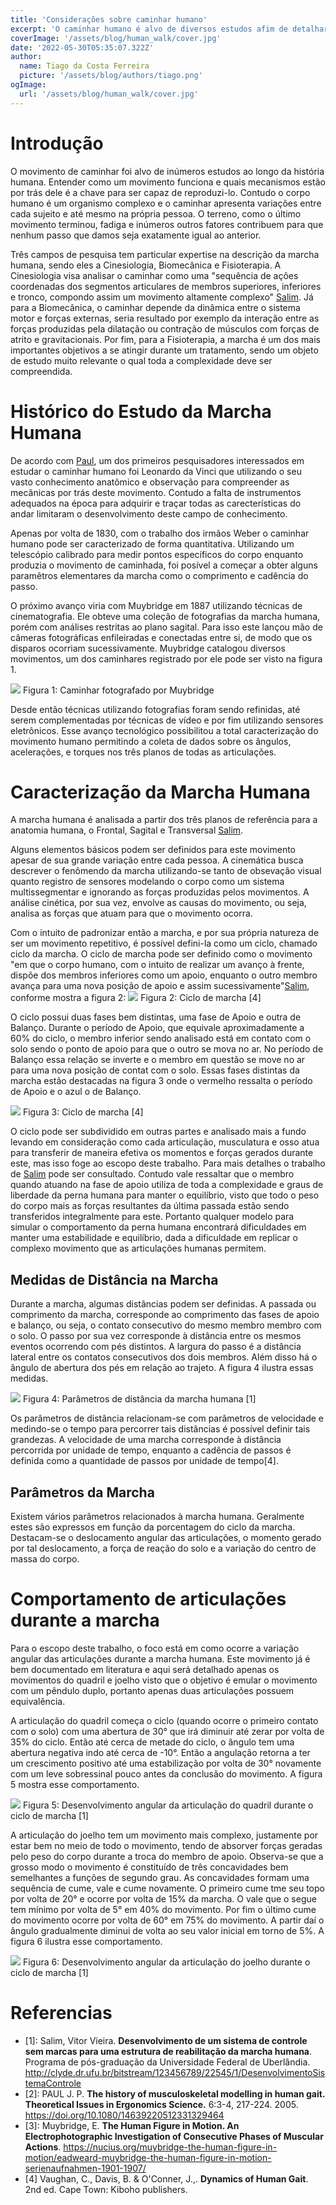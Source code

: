 ```yaml
---
title: 'Considerações sobre caminhar humano'
excerpt: 'O caminhar humano é alvo de diversos estudos afim de detalhar seu funcionamento. Este post visa fazer algumas considerações relevantes sobre o mesmo'
coverImage: '/assets/blog/human_walk/cover.jpg'
date: '2022-05-30T05:35:07.322Z'
author:
  name: Tiago da Costa Ferreira
  picture: '/assets/blog/authors/tiago.png'
ogImage:
  url: '/assets/blog/human_walk/cover.jpg'
---
```


# Introdução

O movimento de caminhar foi alvo de inúmeros estudos ao longo da história humana. Entender como um movimento funciona e quais mecanismos estão por trás dele é a chave para ser capaz de reproduzi-lo. Contudo o corpo humano é um organismo complexo e o caminhar apresenta variações entre cada sujeito e até mesmo na própria pessoa. O terreno, como o último movimento terminou, fadiga e inúmeros outros fatores contribuem para que nenhum passo que damos seja exatamente igual ao anterior. 

Três campos de pesquisa tem particular expertise na descrição da marcha humana, sendo eles a Cinesiologia, Biomecânica e Fisioterapia. A Cinesiologia visa analisar o caminhar como uma "sequência de ações coordenadas dos segmentos articulares de membros superiores, inferiores e tronco, compondo assim um movimento altamente complexo" [Salim](http://clyde.dr.ufu.br/bitstream/123456789/22545/1/DesenvolvimentoSistemaControle). Já para a Biomecânica, o caminhar depende da dinâmica entre o sistema motor e forças externas, seria resultado por exemplo da interação entre as forças produzidas pela dilatação ou contração de músculos com forças de atrito e gravitacionais. Por fim, para a Fisioterapia, a marcha é um dos mais importantes objetivos a se atingir durante um tratamento, sendo um objeto de estudo muito relevante o qual toda a complexidade deve ser compreendida. 

# Histórico do Estudo da Marcha Humana

De acordo com [Paul](https://doi.org/10.1080/1463922051233\1329464), um dos primeiros pesquisadores interessados em estudar o caminhar humano foi Leonardo da Vinci que utilizando o seu vasto conhecimento anatômico e observação para compreender as mecânicas por trás deste movimento. Contudo a falta de instrumentos adequados na época para adquirir e traçar todas as carecterísticas do andar limitaram o desenvolvimento deste campo de conhecimento.

Apenas por volta de 1830, com o trabalho dos irmãos Weber o caminhar humano pode ser caracterizado de forma quantitativa. Utilizando um telescópio calibrado para medir pontos específicos do corpo enquanto produzia o movimento de caminhada, foi posível a começar a obter alguns paramêtros elementares da marcha como o comprimento e cadência do passo.

O próximo avanço viria com Muybridge em 1887 utilizando técnicas de cinematografia. Ele obteve uma coleção de fotografias da marcha humana, porém com análises restritas ao plano sagital. Para isso este lançou mão de câmeras fotográficas enfileiradas e conectadas entre si, de modo que os disparos ocorriam sucessivamente. Muybridge catalogou diversos movimentos, um dos caminhares registrado por ele pode ser visto na figura 1.

![](/assets/blog/human_walk/muybridge_walk.png)
Figura 1: Caminhar fotografado por Muybridge

Desde então técnicas utilizando fotografias foram sendo refinidas, até serem complementadas por técnicas de vídeo e por fim utilizando sensores eletrônicos. Esse avanço tecnológico possibilitou a total caracterização do movimento humano permitindo a coleta de dados sobre os ângulos, acelerações, e torques nos três planos de todas as articulações.
 
# Caracterização da Marcha Humana

A marcha humana é analisada a partir dos três planos de referência para a anatomia humana, o Frontal, Sagital e Transversal [Salim](http://clyde.dr.ufu.br/bitstream/123456789/22545/1/DesenvolvimentoSistemaControle).

Alguns elementos básicos podem ser definidos para este movimento apesar de sua grande variação entre cada pessoa. A cinemática busca descrever o fenômendo da marcha utilizando-se tanto de obsevação visual quanto registro de sensores modelando o corpo como um sistema multissegmentar e ignorando as forças produzidas pelos movimentos. A análise cinética, por sua vez, envolve as causas do movimento, ou seja, analisa as forças que atuam para que o movimento ocorra.

Com o intuito de padronizar então a marcha, e por sua própria natureza de ser um movimento repetitivo, é possível defini-la como um ciclo, chamado ciclo da marcha. O ciclo de marcha pode ser definido como o movimento "em que o corpo humano, com o intuito de realizar um avanço à frente, dispõe dos membros inferiores como um apoio, enquanto o outro membro avança para uma nova posição de apoio e assim sucessivamente"[Salim](http://clyde.dr.ufu.br/bitstream/123456789/22545/1/DesenvolvimentoSistemaControle), conforme mostra a figura 2:
![](/assets/blog/human_walk/ciclo_marcha.png)
Figura 2: Ciclo de marcha [4]

O ciclo possui duas fases bem distintas, uma fase de Apoio e outra de Balanço. Durante o período de Apoio, que equivale aproximadamente a 60% do ciclo, o membro inferior sendo analisado está em contato com o solo sendo o ponto de apoio para que o outro se mova no ar. No período de Balanço essa relação se inverte e o membro em questão se move no ar para uma nova posição de contat com o solo. Essas fases distintas da marcha estão destacadas na figura 3 onde o vermelho ressalta o período de Apoio e o azul o de Balanço.

 ![](/assets/blog/human_walk/ciclo_marcha_apoio_balanco.png)
Figura 3: Ciclo de marcha [4]

O ciclo pode ser subdividido em outras partes e analisado mais a fundo levando em consideração como cada articulação, musculatura e osso atua para transferir de maneira efetiva os momentos e forças gerados durante este, mas isso foge ao escopo deste trabalho. Para mais detalhes o trabalho de [Salim](http://clyde.dr.ufu.br/bitstream/123456789/22545/1/DesenvolvimentoSistemaControle) pode ser consultado. Contudo vale ressaltar que o membro quando atuando na fase de apoio utiliza de toda a complexidade e graus de liberdade da perna humana para manter o equilíbrio, visto que todo o peso do corpo mais as forças resultantes da última passada estão sendo transferidos integralmente para este. Portanto qualquer modelo para simular o comportamento da perna humana encontrará dificuldades em manter uma estabilidade e equilíbrio, dada a dificuldade em replicar o complexo movimento que as articulações humanas permitem.

## Medidas de Distância na Marcha

Durante a marcha, algumas distâncias podem ser definidas. A passada ou comprimento da marcha, corresponde ao comprimento das fases de apoio e balanço, ou seja, o contato consecutivo do mesmo membro membro com o solo. O passo por sua vez corresponde à distância entre os mesmos eventos ocorrendo com pés distintos. A largura do passo é a distância lateral entre os contatos consecutivos dos dois membros. Além disso há o ângulo de abertura dos pés em relação ao trajeto. A figura 4 ilustra essas medidas.

 ![](/assets/blog/human_walk/medidas_marcha.png)
Figura 4: Parâmetros de distância da marcha humana [1]

Os parâmetros de distância relacionam-se com parâmetros de velocidade e medindo-se o tempo para percorrer tais distâncias é possível definir tais grandezas. A velocidade de uma marcha corresponde à distância percorrida por unidade de tempo, enquanto a cadência de passos é definida como a quantidade de passos por unidade de tempo[4].

## Parâmetros da Marcha

Existem vários parâmetros relacionados à marcha humana. Geralmente estes são expressos em função da porcentagem do ciclo da marcha. Destacam-se o deslocamento angular das articulações, o momento gerado por tal deslocamento, a força de reação do solo e a variação do centro de massa do corpo. 

# Comportamento de articulações durante a marcha

Para o escopo deste trabalho, o foco está em como ocorre a variação angular das articulações durante a marcha humana. Este movimento já é bem documentado em literatura e aqui será detalhado apenas os movimentos do quadril e joelho visto que o objetivo é emular o movimento com um pêndulo duplo, portanto apenas duas articulações possuem equivalência.

A articulação do quadril começa o ciclo (quando ocorre o primeiro contato com o solo) com uma abertura de 30° que irá diminuir até zerar por volta de 35% do ciclo. Então até cerca de metade do ciclo, o ângulo tem uma abertura negativa indo até cerca de -10°. Então a angulação retorna a ter um crescimento positivo até uma estabilização por volta de 30° novamente com um leve sobressinal pouco antes da conclusão do movimento. A figura 5 mostra esse comportamento.

 ![](/assets/blog/human_walk/quadril_angulo.png)
Figura 5: Desenvolvimento angular da articulação do quadril durante o ciclo de marcha [1]

A articulação do joelho tem um movimento mais complexo, justamente por estar bem no meio de todo o movimento, tendo de absorver forças geradas pelo peso do corpo durante a troca do membro de apoio. Observa-se que a grosso modo o movimento é constituído de três concavidades bem semelhantes a funções de segundo grau. As concavidades formam uma sequência de cume, vale e cume novamente. O primeiro cume tme seu topo por volta de 20° e ocorre por volta de 15% da marcha. O vale que o segue tem mínimo por volta de 5° em 40% do movimento. Por fim o último cume do movimento ocorre por volta de 60° em 75% do movimento. A partir daí o ângulo gradualmente diminui de volta ao seu valor inicial em torno de 5%. A figura 6 ilustra esse comportamento.

 ![](/assets/blog/human_walk/joelho_angulo.png)
Figura 6: Desenvolvimento angular da articulação do joelho durante o ciclo de marcha [1]

# Referencias
- [1]: Salim, Vitor Vieira. **Desenvolvimento de um sistema de controle sem marcas para uma estrutura de reabilitação da marcha humana**. Programa de pós-graduação da Universidade Federal de Uberlândia. <http://clyde.dr.ufu.br/bitstream/123456789/22545/1/DesenvolvimentoSistemaControle> 
- [2]: PAUL J. P. **The history of musculoskeletal modelling in human gait. Theoretical Issues in Ergonomics Science.** 6:3-4, 217-224. 2005. <https://doi.org/10.1080/14639220512331329464>
- [3]: Muybridge, E. **The Human Figure in Motion. An Electrophotographic Investigation of Consecutive Phases of Muscular Actions**. <https://nucius.org/muybridge-the-human-figure-in-motion/eadweard-muybridge-the-human-figure-in-motion-serienaufnahmen-1901-1907/>
- [4] Vaughan, C., Davis, B. & O'Conner, J.,. **Dynamics of Human Gait**. 2nd ed. Cape
Town: Kiboho publishers. 
